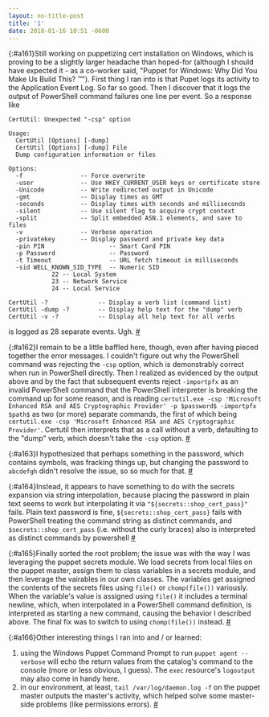 ```yaml
---
layout: no-title-post
title: '1'
date: 2018-01-16 10:51 -0600
---
```

[](){:#a161}Still working on puppetizing cert installation on Windows, which is proving to be a slightly larger headache than hoped-for (although I should have expected it - as a co-worker said, "Puppet for Windows: Why Did You Make Us Build This? :tm:"). First thing I ran into is that Pupet logs its activity to the Application Event Log. So far so good. Then I discover that it logs the output of PowerShell command failures one line per event. So a response like 
```
CertUtil: Unexpected "-csp" option

Usage:
  CertUtil [Options] [-dump]
  CertUtil [Options] [-dump] File
  Dump configuration information or files

Options:
  -f                -- Force overwrite
  -user             -- Use HKEY_CURRENT_USER keys or certificate store
  -Unicode          -- Write redirected output in Unicode
  -gmt              -- Display times as GMT
  -seconds          -- Display times with seconds and milliseconds
  -silent           -- Use silent flag to acquire crypt context
  -split            -- Split embedded ASN.1 elements, and save to files
  -v                -- Verbose operation
  -privatekey       -- Display password and private key data
  -pin PIN                  -- Smart Card PIN
  -p Password               -- Password
  -t Timeout                -- URL fetch timeout in milliseconds
  -sid WELL_KNOWN_SID_TYPE  -- Numeric SID
            22 -- Local System
            23 -- Network Service
            24 -- Local Service

CertUtil -?              -- Display a verb list (command list)
CertUtil -dump -?        -- Display help text for the "dump" verb
CertUtil -v -?           -- Display all help text for all verbs
``` 
is logged as 28 separate events. Ugh. [#](#a161)

[](){:#a162}I remain to be a little baffled here, though, even after having pieced together the error messages. I couldn't figure out why the PowerShell command was rejecting the `-csp` option, which is demonstrably correct when run in PowerShell directly. Then I realized as evidenced by the output above and by the fact that subsequent events reject `-importpfx` as an invalid PowerShell command that the PowerShell interpreter is breaking the command up for some reason, and is reading `certutil.exe -csp 'Microsoft Enhanced RSA and AES Cryptographic Provider' -p $password$ -importpfx $path$` as two (or more) separate commands, the first of which being `certutil.exe -csp 'Microsoft Enhanced RSA and AES Cryptographic Provider'`. Certutil then interprets that as a call without a verb, defaulting to the "dump" verb, which doesn't take the `-csp` option. [#](#a162)

[](){:#a163}I hypothesized that perhaps something in the password, which contains symbols, was fracking things up, but changing the password to `abcdefgh` didn't resolve the issue, so so much for that. [#](#a163)

[](){:#a164}Instead, it appears to have something to do with the secrets expansion via string interpolation, because placing the password in plain text seems to work but interpolating it via `"${secrets::shop_cert_pass}"` fails. Plain text password is fine, `${secrets::shop_cert_pass}` fails with PowerShell treating the command string as distinct commands, and `$secrets::shop_cert_pass` (i.e. without the curly braces) also is interpreted as distinct commands by powershell [#](#a164)

[](){:#a165}Finally sorted the root problem; the issue was with the way I was leveraging the puppet secrets module. We load secrets from local files on the puppet master, assign them to class variables in a secrets module, and then leverage the vairables in our own classes. The variables get assigned the contents of the secrets files using `file()` or `chomp(file())` variously. When the variable's value is assigned using `file()` it includes a terminal newline, which, when interpolated in a PowerShell command definition, is interpreted as starting a new command, causing the behavior I described above. The final fix was to switch to using `chomp(file())` instead. [#](#a165)

[](){:#a166}Other interesting things I ran into and / or learned: 
1. using the Windows Puppet Command Prompt to run `puppet agent --verbose` will echo the return values from the catalog's command to the console (more or less obvious, I guess). The `exec` resource's `logoutput` may also come in handy here.
1. in our environment, at least, `tail /var/log/daemon.log -f` on the puppet master outputs the master's activity, which helped solve some master-side problems (like permissions errors). [#](#a166)

